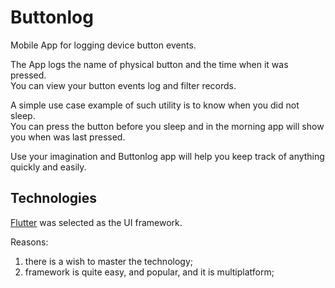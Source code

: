 # Buttonlog
Mobile App for logging device button events.

The App logs the name of physical button and the time when it was pressed.<br>
You can view your button events log and filter records.

A simple use case example of such utility is to know when you did not sleep.<br>
You can press the button before you sleep and in the morning app will show you when was last pressed.

Use your imagination and Buttonlog app will help you keep track of anything quickly and easily.

## Technologies

[Flutter](https://flutter.dev/) was selected as the UI framework.

Reasons:
1. there is a wish to master the technology;
2. framework is quite easy, and popular, and it is multiplatform;
